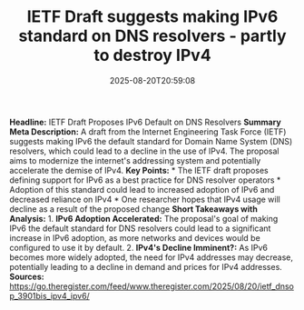 ﻿---
title: "IETF Draft suggests making IPv6 standard on DNS resolvers - partly to destroy IPv4"
date: "2025-08-20T20:59:08"
category: "Markets"
summary: ""
slug: "ietf draft suggests making ipv6 standard on dns resolvers  p"
source_urls:
  - "https://go.theregister.com/feed/www.theregister.com/2025/08/20/ietf_dnsop_3901bis_ipv4_ipv6/"
seo:
  title: "IETF Draft suggests making IPv6 standard on DNS resolvers - partly to destroy IPv4 | Hash n Hedge"
  description: ""
  keywords: ["news", "markets", "brief"]
---
**Headline:** IETF Draft Proposes IPv6 Default on DNS Resolvers  **Summary Meta Description:** A draft from the Internet Engineering Task Force (IETF) suggests making IPv6 the default standard for Domain Name System (DNS) resolvers, which could lead to a decline in the use of IPv4. The proposal aims to modernize the internet's addressing system and potentially accelerate the demise of IPv4.  **Key Points:**  * The IETF draft proposes defining support for IPv6 as a best practice for DNS resolver operators * Adoption of this standard could lead to increased adoption of IPv6 and decreased reliance on IPv4 * One researcher hopes that IPv4 usage will decline as a result of the proposed change  **Short Takeaways with Analysis:**  1. **IPv6 Adoption Accelerated:** The proposal's goal of making IPv6 the default standard for DNS resolvers could lead to a significant increase in IPv6 adoption, as more networks and devices would be configured to use it by default. 2. **IPv4's Decline Imminent?:** As IPv6 becomes more widely adopted, the need for IPv4 addresses may decrease, potentially leading to a decline in demand and prices for IPv4 addresses.  **Sources:** https://go.theregister.com/feed/www.theregister.com/2025/08/20/ietf_dnsop_3901bis_ipv4_ipv6/ 
